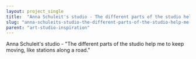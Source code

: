 ```yaml
---
layout: project_single
title:  "Anna Schuleit's studio - The different parts of the studio help me to keep moving, like stations along a road."
slug: "anna-schuleits-studio-the-different-parts-of-the-studio-help-me-to-keep-moving"
parent: "art-studio-inspiration"
---
```

Anna Schuleit's studio - "The different parts of the studio help me to keep moving, like stations along a road."